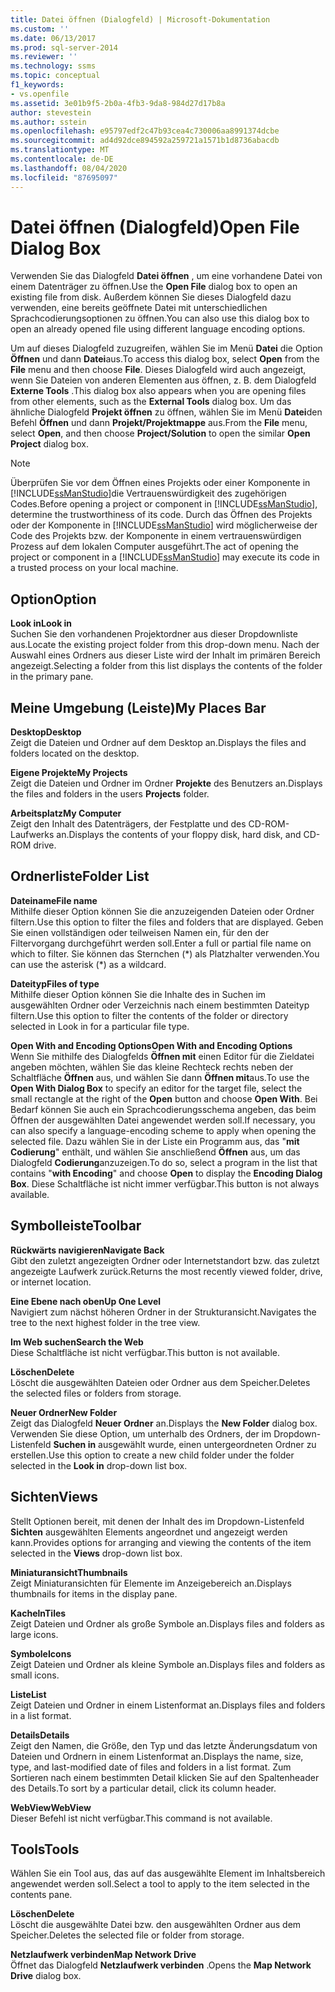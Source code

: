 ```yaml
---
title: Datei öffnen (Dialogfeld) | Microsoft-Dokumentation
ms.custom: ''
ms.date: 06/13/2017
ms.prod: sql-server-2014
ms.reviewer: ''
ms.technology: ssms
ms.topic: conceptual
f1_keywords:
- vs.openfile
ms.assetid: 3e01b9f5-2b0a-4fb3-9da8-984d27d17b8a
author: stevestein
ms.author: sstein
ms.openlocfilehash: e95797edf2c47b93cea4c730006aa8991374dcbe
ms.sourcegitcommit: ad4d92dce894592a259721a1571b1d8736abacdb
ms.translationtype: MT
ms.contentlocale: de-DE
ms.lasthandoff: 08/04/2020
ms.locfileid: "87695097"
---
```

# <a name="open-file-dialog-box"></a><span data-ttu-id="5b7e8-102">Datei öffnen (Dialogfeld)</span><span class="sxs-lookup"><span data-stu-id="5b7e8-102">Open File Dialog Box</span></span>
  <span data-ttu-id="5b7e8-103">Verwenden Sie das Dialogfeld **Datei öffnen** , um eine vorhandene Datei von einem Datenträger zu öffnen.</span><span class="sxs-lookup"><span data-stu-id="5b7e8-103">Use the **Open File** dialog box to open an existing file from disk.</span></span> <span data-ttu-id="5b7e8-104">Außerdem können Sie dieses Dialogfeld dazu verwenden, eine bereits geöffnete Datei mit unterschiedlichen Sprachcodierungsoptionen zu öffnen.</span><span class="sxs-lookup"><span data-stu-id="5b7e8-104">You can also use this dialog box to open an already opened file using different language encoding options.</span></span>  
  
 <span data-ttu-id="5b7e8-105">Um auf dieses Dialogfeld zuzugreifen, wählen Sie im Menü **Datei** die Option **Öffnen** und dann **Datei**aus.</span><span class="sxs-lookup"><span data-stu-id="5b7e8-105">To access this dialog box, select **Open** from the **File** menu and then choose **File**.</span></span> <span data-ttu-id="5b7e8-106">Dieses Dialogfeld wird auch angezeigt, wenn Sie Dateien von anderen Elementen aus öffnen, z. B. dem Dialogfeld **Externe Tools** .</span><span class="sxs-lookup"><span data-stu-id="5b7e8-106">This dialog box also appears when you are opening files from other elements, such as the **External Tools** dialog box.</span></span> <span data-ttu-id="5b7e8-107">Um das ähnliche Dialogfeld **Projekt öffnen** zu öffnen, wählen Sie im Menü **Datei**den Befehl **Öffnen** und dann **Projekt/Projektmappe** aus.</span><span class="sxs-lookup"><span data-stu-id="5b7e8-107">From the **File** menu, select **Open**, and then choose **Project/Solution** to open the similar **Open Project** dialog box.</span></span>  
  
> [!NOTE]  
>  <span data-ttu-id="5b7e8-108">Überprüfen Sie vor dem Öffnen eines Projekts oder einer Komponente in [!INCLUDE[ssManStudio](../../includes/ssmanstudio-md.md)]die Vertrauenswürdigkeit des zugehörigen Codes.</span><span class="sxs-lookup"><span data-stu-id="5b7e8-108">Before opening a project or component in [!INCLUDE[ssManStudio](../../includes/ssmanstudio-md.md)], determine the trustworthiness of its code.</span></span> <span data-ttu-id="5b7e8-109">Durch das Öffnen des Projekts oder der Komponente in [!INCLUDE[ssManStudio](../../includes/ssmanstudio-md.md)] wird möglicherweise der Code des Projekts bzw. der Komponente in einem vertrauenswürdigen Prozess auf dem lokalen Computer ausgeführt.</span><span class="sxs-lookup"><span data-stu-id="5b7e8-109">The act of opening the project or component in a [!INCLUDE[ssManStudio](../../includes/ssmanstudio-md.md)] may execute its code in a trusted process on your local machine.</span></span>  
  
## <a name="option"></a><span data-ttu-id="5b7e8-110">Option</span><span class="sxs-lookup"><span data-stu-id="5b7e8-110">Option</span></span>  
 <span data-ttu-id="5b7e8-111">**Look in**</span><span class="sxs-lookup"><span data-stu-id="5b7e8-111">**Look in**</span></span>  
 <span data-ttu-id="5b7e8-112">Suchen Sie den vorhandenen Projektordner aus dieser Dropdownliste aus.</span><span class="sxs-lookup"><span data-stu-id="5b7e8-112">Locate the existing project folder from this drop-down menu.</span></span> <span data-ttu-id="5b7e8-113">Nach der Auswahl eines Ordners aus dieser Liste wird der Inhalt im primären Bereich angezeigt.</span><span class="sxs-lookup"><span data-stu-id="5b7e8-113">Selecting a folder from this list displays the contents of the folder in the primary pane.</span></span>  
  
## <a name="my-places-bar"></a><span data-ttu-id="5b7e8-114">Meine Umgebung (Leiste)</span><span class="sxs-lookup"><span data-stu-id="5b7e8-114">My Places Bar</span></span>  
 <span data-ttu-id="5b7e8-115">**Desktop**</span><span class="sxs-lookup"><span data-stu-id="5b7e8-115">**Desktop**</span></span>  
 <span data-ttu-id="5b7e8-116">Zeigt die Dateien und Ordner auf dem Desktop an.</span><span class="sxs-lookup"><span data-stu-id="5b7e8-116">Displays the files and folders located on the desktop.</span></span>  
  
 <span data-ttu-id="5b7e8-117">**Eigene Projekte**</span><span class="sxs-lookup"><span data-stu-id="5b7e8-117">**My Projects**</span></span>  
 <span data-ttu-id="5b7e8-118">Zeigt die Dateien und Ordner im Ordner **Projekte** des Benutzers an.</span><span class="sxs-lookup"><span data-stu-id="5b7e8-118">Displays the files and folders in the users **Projects** folder.</span></span>  
  
 <span data-ttu-id="5b7e8-119">**Arbeitsplatz**</span><span class="sxs-lookup"><span data-stu-id="5b7e8-119">**My Computer**</span></span>  
 <span data-ttu-id="5b7e8-120">Zeigt den Inhalt des Datenträgers, der Festplatte und des CD-ROM-Laufwerks an.</span><span class="sxs-lookup"><span data-stu-id="5b7e8-120">Displays the contents of your floppy disk, hard disk, and CD-ROM drive.</span></span>  
  
## <a name="folder-list"></a><span data-ttu-id="5b7e8-121">Ordnerliste</span><span class="sxs-lookup"><span data-stu-id="5b7e8-121">Folder List</span></span>  
 <span data-ttu-id="5b7e8-122">**Dateiname**</span><span class="sxs-lookup"><span data-stu-id="5b7e8-122">**File name**</span></span>  
 <span data-ttu-id="5b7e8-123">Mithilfe dieser Option können Sie die anzuzeigenden Dateien oder Ordner filtern.</span><span class="sxs-lookup"><span data-stu-id="5b7e8-123">Use this option to filter the files and folders that are displayed.</span></span> <span data-ttu-id="5b7e8-124">Geben Sie einen vollständigen oder teilweisen Namen ein, für den der Filtervorgang durchgeführt werden soll.</span><span class="sxs-lookup"><span data-stu-id="5b7e8-124">Enter a full or partial file name on which to filter.</span></span> <span data-ttu-id="5b7e8-125">Sie können das Sternchen (\*) als Platzhalter verwenden.</span><span class="sxs-lookup"><span data-stu-id="5b7e8-125">You can use the asterisk (\*) as a wildcard.</span></span>  
  
 <span data-ttu-id="5b7e8-126">**Dateityp**</span><span class="sxs-lookup"><span data-stu-id="5b7e8-126">**Files of type**</span></span>  
 <span data-ttu-id="5b7e8-127">Mithilfe dieser Option können Sie die Inhalte des in Suchen im ausgewählten Ordner oder Verzeichnis nach einem bestimmten Dateityp filtern.</span><span class="sxs-lookup"><span data-stu-id="5b7e8-127">Use this option to filter the contents of the folder or directory selected in Look in for a particular file type.</span></span>  
  
 <span data-ttu-id="5b7e8-128">**Open With and Encoding Options**</span><span class="sxs-lookup"><span data-stu-id="5b7e8-128">**Open With and Encoding Options**</span></span>  
 <span data-ttu-id="5b7e8-129">Wenn Sie mithilfe des Dialogfelds **Öffnen mit** einen Editor für die Zieldatei angeben möchten, wählen Sie das kleine Rechteck rechts neben der Schaltfläche **Öffnen** aus, und wählen Sie dann **Öffnen mit**aus.</span><span class="sxs-lookup"><span data-stu-id="5b7e8-129">To use the **Open With Dialog Box** to specify an editor for the target file, select the small rectangle at the right of the **Open** button and choose **Open With**.</span></span> <span data-ttu-id="5b7e8-130">Bei Bedarf können Sie auch ein Sprachcodierungsschema angeben, das beim Öffnen der ausgewählten Datei angewendet werden soll.</span><span class="sxs-lookup"><span data-stu-id="5b7e8-130">If necessary, you can also specify a language-encoding scheme to apply when opening the selected file.</span></span> <span data-ttu-id="5b7e8-131">Dazu wählen Sie in der Liste ein Programm aus, das "**mit Codierung**" enthält, und wählen Sie anschließend **Öffnen** aus, um das Dialogfeld **Codierung**anzuzeigen.</span><span class="sxs-lookup"><span data-stu-id="5b7e8-131">To do so, select a program in the list that contains "**with Encoding**" and choose **Open** to display the **Encoding Dialog Box**.</span></span> <span data-ttu-id="5b7e8-132">Diese Schaltfläche ist nicht immer verfügbar.</span><span class="sxs-lookup"><span data-stu-id="5b7e8-132">This button is not always available.</span></span>  
  
## <a name="toolbar"></a><span data-ttu-id="5b7e8-133">Symbolleiste</span><span class="sxs-lookup"><span data-stu-id="5b7e8-133">Toolbar</span></span>  
 <span data-ttu-id="5b7e8-134">**Rückwärts navigieren**</span><span class="sxs-lookup"><span data-stu-id="5b7e8-134">**Navigate Back**</span></span>  
 <span data-ttu-id="5b7e8-135">Gibt den zuletzt angezeigten Ordner oder Internetstandort bzw. das zuletzt angezeigte Laufwerk zurück.</span><span class="sxs-lookup"><span data-stu-id="5b7e8-135">Returns the most recently viewed folder, drive, or internet location.</span></span>  
  
 <span data-ttu-id="5b7e8-136">**Eine Ebene nach oben**</span><span class="sxs-lookup"><span data-stu-id="5b7e8-136">**Up One Level**</span></span>  
 <span data-ttu-id="5b7e8-137">Navigiert zum nächst höheren Ordner in der Strukturansicht.</span><span class="sxs-lookup"><span data-stu-id="5b7e8-137">Navigates the tree to the next highest folder in the tree view.</span></span>  
  
 <span data-ttu-id="5b7e8-138">**Im Web suchen**</span><span class="sxs-lookup"><span data-stu-id="5b7e8-138">**Search the Web**</span></span>  
 <span data-ttu-id="5b7e8-139">Diese Schaltfläche ist nicht verfügbar.</span><span class="sxs-lookup"><span data-stu-id="5b7e8-139">This button is not available.</span></span>  
  
 <span data-ttu-id="5b7e8-140">**Löschen**</span><span class="sxs-lookup"><span data-stu-id="5b7e8-140">**Delete**</span></span>  
 <span data-ttu-id="5b7e8-141">Löscht die ausgewählten Dateien oder Ordner aus dem Speicher.</span><span class="sxs-lookup"><span data-stu-id="5b7e8-141">Deletes the selected files or folders from storage.</span></span>  
  
 <span data-ttu-id="5b7e8-142">**Neuer Ordner**</span><span class="sxs-lookup"><span data-stu-id="5b7e8-142">**New Folder**</span></span>  
 <span data-ttu-id="5b7e8-143">Zeigt das Dialogfeld **Neuer Ordner** an.</span><span class="sxs-lookup"><span data-stu-id="5b7e8-143">Displays the **New Folder** dialog box.</span></span> <span data-ttu-id="5b7e8-144">Verwenden Sie diese Option, um unterhalb des Ordners, der im Dropdown-Listenfeld **Suchen in** ausgewählt wurde, einen untergeordneten Ordner zu erstellen.</span><span class="sxs-lookup"><span data-stu-id="5b7e8-144">Use this option to create a new child folder under the folder selected in the **Look in** drop-down list box.</span></span>  
  
## <a name="views"></a><span data-ttu-id="5b7e8-145">Sichten</span><span class="sxs-lookup"><span data-stu-id="5b7e8-145">Views</span></span>  
 <span data-ttu-id="5b7e8-146">Stellt Optionen bereit, mit denen der Inhalt des im Dropdown-Listenfeld **Sichten** ausgewählten Elements angeordnet und angezeigt werden kann.</span><span class="sxs-lookup"><span data-stu-id="5b7e8-146">Provides options for arranging and viewing the contents of the item selected in the **Views** drop-down list box.</span></span>  
  
 <span data-ttu-id="5b7e8-147">**Miniaturansicht**</span><span class="sxs-lookup"><span data-stu-id="5b7e8-147">**Thumbnails**</span></span>  
 <span data-ttu-id="5b7e8-148">Zeigt Miniaturansichten für Elemente im Anzeigebereich an.</span><span class="sxs-lookup"><span data-stu-id="5b7e8-148">Displays thumbnails for items in the display pane.</span></span>  
  
 <span data-ttu-id="5b7e8-149">**Kacheln**</span><span class="sxs-lookup"><span data-stu-id="5b7e8-149">**Tiles**</span></span>  
 <span data-ttu-id="5b7e8-150">Zeigt Dateien und Ordner als große Symbole an.</span><span class="sxs-lookup"><span data-stu-id="5b7e8-150">Displays files and folders as large icons.</span></span>  
  
 <span data-ttu-id="5b7e8-151">**Symbole**</span><span class="sxs-lookup"><span data-stu-id="5b7e8-151">**Icons**</span></span>  
 <span data-ttu-id="5b7e8-152">Zeigt Dateien und Ordner als kleine Symbole an.</span><span class="sxs-lookup"><span data-stu-id="5b7e8-152">Displays files and folders as small icons.</span></span>  
  
 <span data-ttu-id="5b7e8-153">**Liste**</span><span class="sxs-lookup"><span data-stu-id="5b7e8-153">**List**</span></span>  
 <span data-ttu-id="5b7e8-154">Zeigt Dateien und Ordner in einem Listenformat an.</span><span class="sxs-lookup"><span data-stu-id="5b7e8-154">Displays files and folders in a list format.</span></span>  
  
 <span data-ttu-id="5b7e8-155">**Details**</span><span class="sxs-lookup"><span data-stu-id="5b7e8-155">**Details**</span></span>  
 <span data-ttu-id="5b7e8-156">Zeigt den Namen, die Größe, den Typ und das letzte Änderungsdatum von Dateien und Ordnern in einem Listenformat an.</span><span class="sxs-lookup"><span data-stu-id="5b7e8-156">Displays the name, size, type, and last-modified date of files and folders in a list format.</span></span> <span data-ttu-id="5b7e8-157">Zum Sortieren nach einem bestimmten Detail klicken Sie auf den Spaltenheader des Details.</span><span class="sxs-lookup"><span data-stu-id="5b7e8-157">To sort by a particular detail, click its column header.</span></span>  
  
 <span data-ttu-id="5b7e8-158">**WebView**</span><span class="sxs-lookup"><span data-stu-id="5b7e8-158">**WebView**</span></span>  
 <span data-ttu-id="5b7e8-159">Dieser Befehl ist nicht verfügbar.</span><span class="sxs-lookup"><span data-stu-id="5b7e8-159">This command is not available.</span></span>  
  
## <a name="tools"></a><span data-ttu-id="5b7e8-160">Tools</span><span class="sxs-lookup"><span data-stu-id="5b7e8-160">Tools</span></span>  
 <span data-ttu-id="5b7e8-161">Wählen Sie ein Tool aus, das auf das ausgewählte Element im Inhaltsbereich angewendet werden soll.</span><span class="sxs-lookup"><span data-stu-id="5b7e8-161">Select a tool to apply to the item selected in the contents pane.</span></span>  
  
 <span data-ttu-id="5b7e8-162">**Löschen**</span><span class="sxs-lookup"><span data-stu-id="5b7e8-162">**Delete**</span></span>  
 <span data-ttu-id="5b7e8-163">Löscht die ausgewählte Datei bzw. den ausgewählten Ordner aus dem Speicher.</span><span class="sxs-lookup"><span data-stu-id="5b7e8-163">Deletes the selected file or folder from storage.</span></span>  
  
 <span data-ttu-id="5b7e8-164">**Netzlaufwerk verbinden**</span><span class="sxs-lookup"><span data-stu-id="5b7e8-164">**Map Network Drive**</span></span>  
 <span data-ttu-id="5b7e8-165">Öffnet das Dialogfeld **Netzlaufwerk verbinden** .</span><span class="sxs-lookup"><span data-stu-id="5b7e8-165">Opens the **Map Network Drive** dialog box.</span></span>  
